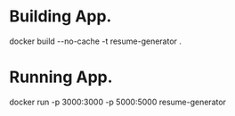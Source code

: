 # Building App.
docker build --no-cache -t resume-generator .

# Running App.
docker run -p 3000:3000 -p 5000:5000 resume-generator